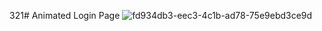 321# Animated Login Page
![fd934db3-eec3-4c1b-ad78-75e9ebd3ce9d](https://github.com/Rupali1407/Html-and-Css-Projects/assets/123893797/07f561c1-8716-47bf-b1d1-7395b6149cd6)




